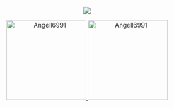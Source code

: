 <p align="center">
  <a href="https://skillicons.dev">
    <img src="https://skillicons.dev/icons?i=linux,arch,neovim,python,latex,git,github" />
  </a>
</p>

<p align="center">
<a href="https://github.com/AVS1508">
    <img height="180em" src="https://github-readme-stats.vercel.app/api?username=Angell6991&show_icons=true&theme=dark&locale=en" alt="Angell6991" />
    <img height="180em" src="https://github-readme-stats.vercel.app/api/top-langs?username=Angell6991&show_icons=true&theme=dark&locale=en&layout=compact" alt="Angell6991" />
</a>
</p>
